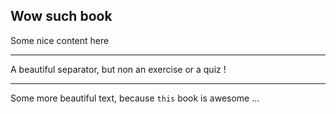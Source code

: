 ## Wow such book

Some nice content here

---

A beautiful separator, but non an exercise or a quiz !

---

Some more beautiful text, because `this` book is awesome ...
